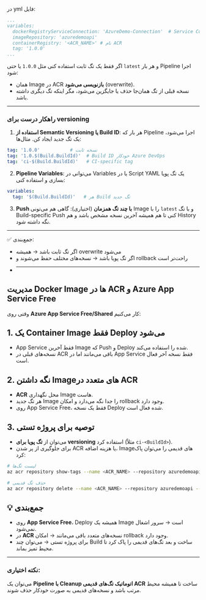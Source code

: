 در yml فایل:
```yaml
...
variables:
  dockerRegistryServiceConnection: 'AzureDemo-Connection'  # Service Connection به Azure
  imageRepository: 'azuredemoapi'
  containerRegistry: '<ACR_NAME>' # نام ACR
  tag: '1.0.0'
...
```
اگر فقط یک تگ ثابت استفاده کنی مثل `1.0.0` یا حتی `latest` و هر بار Pipeline اجرا شود:

* همان Image در ACR **بازنویسی می‌شود** (overwrite).
* نسخه قبلی از تگ همان‌جا حذف یا جایگزین می‌شود، مگر اینکه تگ دیگری داشته باشد.

---

### راهکار درست برای versioning

1. **استفاده از Semantic Versioning یا Build ID**:
   هر بار که Pipeline اجرا می‌شود، یک تگ جدید ایجاد کن. مثال‌ها:

```yaml
tag: '1.0.0'           # نسخه ثابت
tag: '1.0.$(Build.BuildId)'  # Build ID خودکار Azure DevOps
tag: 'ci-$(Build.BuildId)'   # CI-specific tag
```

2. **Pipeline Variables**:
   می‌توانی در Variables یا در Script YAML یک تگ پویا بسازی و استفاده کنی:

```yaml
variables:
  tag: '$(Build.BuildId)'   # هر Build تگ جدید
```

3. **Push با چند تگ همزمان** (اختیاری):
   گاهی هم می‌تونی Image را با `latest` و با تگ Build-specific Push کنی تا هم همیشه آخرین نسخه مشخص باشد و هم History نگه داشته شود.

---

✅ جمع‌بندی:

* اگر تگ ثابت باشد → همیشه overwrite می‌شود
* اگر تگ پویا باشد → نسخه‌های مختلف حفظ می‌شوند و rollback راحت‌تر است
* 
  ---

## مدیریت Docker Image ها در ACR و Azure App Service Free

وقتی روی **Azure App Service Free/Shared** کار می‌کنیم:

## 1. یک Container Image فقط Deploy می‌شود
- App Service فقط آخرین Image که Push و Deploy شده را استفاده می‌کند.
- نسخه‌های قبلی در ACR باقی می‌مانند اما در App Service فقط نسخه آخر فعال است.

## 2. نگه داشتن Image‌های متعدد در ACR
- **ACR** محل نگهداری Image هاست.
- هر تگ جدید Image را جدا نگه می‌دارد و امکان rollback وجود دارد.
- روی App Service Free، فقط یک نسخه Deploy شده فعال است.

## 3. توصیه برای پروژه تستی
- می‌توان از **تگ پویا برای versioning** استفاده کرد (مثلاً `ci-<BuildId>`).
- برای جلوگیری از پر شدن ACR یا هزینه اضافه، Imageهای قدیمی را می‌توان پاک کرد:

```bash
# لیست تگ‌ها
az acr repository show-tags --name <ACR_NAME> --repository azuredemoapi --output table

# حذف تگ قدیمی
az acr repository delete --name <ACR_NAME> --repository azuredemoapi --tag <old-tag> --yes
```

## 💡 جمع‌بندی

- روی **App Service Free**، Deploy همیشه یک Image است → سرور اشغال نمی‌شود.
- در **ACR** نسخه‌های متعدد باقی می‌مانند → امکان rollback وجود دارد.
- برای پروژه تستی → می‌توان چند Build ساخت و بعد تگ‌های قدیمی را پاک کرد تا محیط تمیز بماند.

---

### نکته اختیاری:
می‌توان یک **Pipeline با Cleanup اتوماتیک تگ‌های قدیمی ACR** ساخت تا همیشه محیط مرتب باشد و نسخه‌های قدیمی به صورت خودکار حذف شوند.



